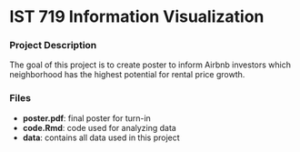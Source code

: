 # IST 719 Information Visualization

### Project Description

The goal of this project is to create poster to inform Airbnb investors which
neighborhood has the highest potential for rental price growth.

### Files

- __poster.pdf__: final poster for turn-in
- __code.Rmd__: code used for analyzing data
- __data__: contains all data used in this project
